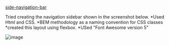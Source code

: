  [side-navigation-bar](https://divvya007.github.io/side-navigation-bar/)

Tried creating the navigation sidebar shown in the screenshot below.
*Used Html and CSS.
*BEM methodology as a naming convention for CSS classes 
*created this layout using flexbox.
*USed "Font Awesome version 5" 

![image](https://user-images.githubusercontent.com/40967002/119273777-595b9f80-bc04-11eb-8935-f6f802615f3e.png)
